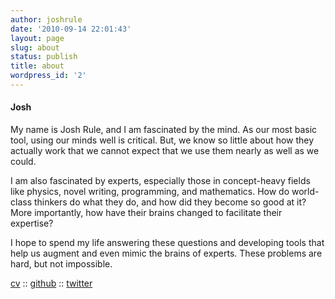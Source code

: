 ```yaml
---
author: joshrule
date: '2010-09-14 22:01:43'
layout: page
slug: about
status: publish
title: about
wordpress_id: '2'
---
```


#### Josh

My name is Josh Rule, and I am fascinated by the mind. As our most basic tool,
using our minds well is critical. But, we know so little about how they
actually work that we cannot expect that we use them nearly as well as we
could.

I am also fascinated by experts, especially those in concept-heavy fields like
physics, novel writing, programming, and mathematics. How do world-class
thinkers do what they do, and how did they become so good at it? More
importantly, how have their brains changed to facilitate their expertise?

I hope to spend my life answering these questions and developing tools that
help us augment and even mimic the brains of experts.  These problems are hard,
but not impossible.

[cv][1] :: [github][2] :: [twitter][3]

[1]: /cv
[2]: https://github.com/joshrule
[3]: http://twitter.com/joshrule
